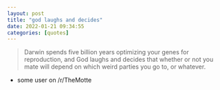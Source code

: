 ```yaml
---
layout: post
title: "god laughs and decides"
date: 2022-01-21 09:34:55
categories: [quotes]
---
```


> Darwin spends five billion years optimizing your genes for reproduction, and God laughs and decides that whether or not you mate will depend on which weird parties you go to, or whatever.
- some user on /r/TheMotte